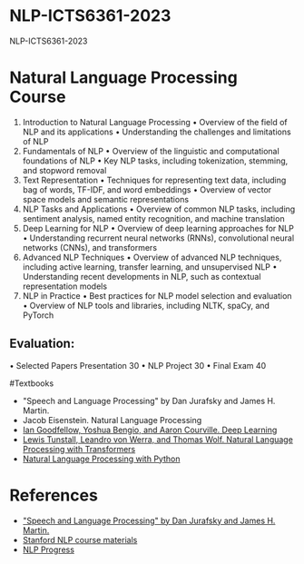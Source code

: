 # NLP-ICTS6361-2023
NLP-ICTS6361-2023

# Natural Language Processing Course 

1.	Introduction to Natural Language Processing
 •	Overview of the field of NLP and its applications
 •	Understanding the challenges and limitations of NLP
2.	Fundamentals of NLP
 •	Overview of the linguistic and computational foundations of NLP
 •	Key NLP tasks, including tokenization, stemming, and stopword removal
3.	Text Representation
 •	Techniques for representing text data, including bag of words, TF-IDF, and word embeddings
 •	Overview of vector space models and semantic representations
4.	NLP Tasks and Applications
 •	Overview of common NLP tasks, including sentiment analysis, named entity recognition, and machine translation
5.	Deep Learning for NLP
 •	Overview of deep learning approaches for NLP
 •	Understanding recurrent neural networks (RNNs), convolutional neural networks (CNNs), and transformers
6.	Advanced NLP Techniques
 •	Overview of advanced NLP techniques, including active learning, transfer learning, and unsupervised NLP
 •	Understanding recent developments in NLP, such as contextual representation models
7.	NLP in Practice
 •	Best practices for NLP model selection and evaluation
 •	Overview of NLP tools and libraries, including NLTK, spaCy, and PyTorch


## Evaluation:
•	Selected Papers Presentation 30
•	NLP Project 30
•	Final Exam 40

#Textbooks
* "Speech and Language Processing" by Dan Jurafsky and James H. Martin.
* Jacob Eisenstein. Natural Language Processing
* [Ian Goodfellow, Yoshua Bengio, and Aaron Courville. Deep Learning](https://www.deeplearningbook.org/)
* [Lewis Tunstall, Leandro von Werra, and Thomas Wolf. Natural Language Processing with Transformers](https://github.com/nlp-with-transformers/notebooks)
* [Natural Language Processing with Python](https://www.nltk.org/book/)

# References 
* ["Speech and Language Processing" by Dan Jurafsky and James H. Martin.](https://web.stanford.edu/~jurafsky/slp3/)
* [Stanford NLP course materials](http://web.stanford.edu/class/cs224n/)
* [NLP Progress](https://github.com/motazsaad/NLP-progress)
